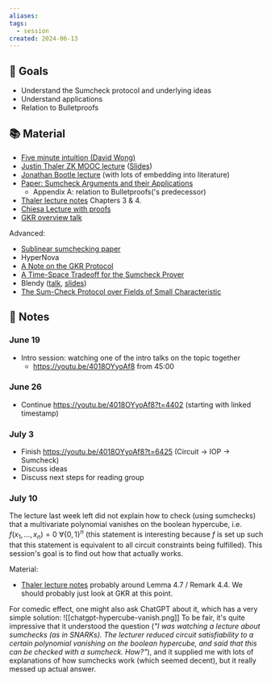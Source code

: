 ```yaml
---
aliases: 
tags:
  - session
created: 2024-06-13
---
```

## 🎯 Goals
- Understand the Sumcheck protocol and underlying ideas
- Understand applications
- Relation to Bulletproofs

## 📚 Material
- [Five minute intuition (David Wong)](https://www.youtube.com/watch?v=XV62OB022tU)
- [Justin Thaler ZK MOOC lecture](https://youtu.be/4018OYyoAf8) ([Slides](https://zk-learning.org/assets/lecture4.pdf))
- [Jonathan Bootle lecture](https://youtu.be/TmSOC8FN2GE) (with lots of embedding into literature)
- [Paper: Sumcheck Arguments and their Applications](https://eprint.iacr.org/2021/333)
	- Appendix A: relation to Bulletproofs('s predecessor)
- [Thaler lecture notes](https://people.cs.georgetown.edu/jthaler/ProofsArgsAndZK.pdf) Chapters 3 & 4.
- [Chiesa Lecture with proofs](https://www.youtube.com/watch?v=N1-67VPrsbA)
- [GKR overview talk](https://youtu.be/x8pUxFptfb0?t=416)


Advanced:
- [Sublinear sumchecking paper](https://eprint.iacr.org/2024/816)
- HyperNova
- [A Note on the GKR Protocol](https://people.cs.georgetown.edu/jthaler/GKRNote.pdf) 
- [A Time-Space Tradeoff for the Sumcheck Prover](https://eprint.iacr.org/2024/524)
- Blendy ([talk](https://www.youtube.com/live/pS3REeCWMQ8?si=qPSqKqV4dI-pcjq0), [slides](https://drive.google.com/file/d/1SUguLkKis_xpiY3mgmKEsp0dg5BXM2Y7/view?pli=1))
- [The Sum-Check Protocol over Fields of Small Characteristic](https://eprint.iacr.org/2024/1046)

## 📝 Notes
### June 19
- Intro session: watching one of the intro talks on the topic together
	- https://youtu.be/4018OYyoAf8 from 45:00

### June 26
- Continue https://youtu.be/4018OYyoAf8?t=4402 (starting with linked timestamp)

### July 3
- Finish https://youtu.be/4018OYyoAf8?t=6425 (Circuit → IOP → Sumcheck)
- Discuss ideas
- Discuss next steps for reading group

### July 10
The lecture last week left did not explain how to check (using sumchecks) that a multivariate polynomial vanishes on the boolean hypercube, i.e. $f(x_1,\dots,x_n) = 0\ \forall \{0,1\}^n$ (this statement is interesting because $f$ is set up such that this statement is equivalent to all circuit constraints being fulfilled).
This session's goal is to find out how that actually works.

Material: 
- [Thaler lecture notes](https://people.cs.georgetown.edu/jthaler/ProofsArgsAndZK.pdf)  probably around Lemma 4.7 / Remark 4.4. We should probably just look at GKR at this point. 

For comedic effect, one might also ask ChatGPT about it, which has a very simple solution:
![[chatgpt-hypercube-vanish.png]]
To be fair, it's quite impressive that it understood the question (*"I was watching a lecture about sumchecks (as in SNARKs). The lecturer reduced circuit satisfiability to a certain polynomial vanishing on the boolean hypercube, and said that this can be checked with a sumcheck. How?"*), and it supplied me with lots of explanations of how sumchecks work (which seemed decent), but it really messed up actual answer.